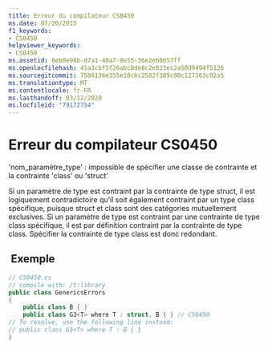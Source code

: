 ```yaml
---
title: Erreur du compilateur CS0450
ms.date: 07/20/2015
f1_keywords:
- CS0450
helpviewer_keywords:
- CS0450
ms.assetid: 8eb0e98b-d7a1-49a7-8e55-36e2eb0057ff
ms.openlocfilehash: 41a3cbf5f26abc0de8c2e023ec2a50d9494f5126
ms.sourcegitcommit: 7588136e355e10cbc2582f389c90c127363c02a5
ms.translationtype: MT
ms.contentlocale: fr-FR
ms.lasthandoff: 03/12/2020
ms.locfileid: "79172754"
---
```

# <a name="compiler-error-cs0450"></a>Erreur du compilateur CS0450
'nom_paramètre_type' : impossible de spécifier une classe de contrainte et la contrainte 'class' ou 'struct'  
  
 Si un paramètre de type est contraint par la contrainte de type struct, il est logiquement contradictoire qu’il soit également contraint par un type class spécifique, puisque struct et class sont des catégories mutuellement exclusives. Si un paramètre de type est contraint par une contrainte de type class spécifique, il est par définition contraint par la contrainte de type class. Spécifier la contrainte de type class est donc redondant.  
  
## <a name="example"></a> Exemple  
  
```csharp  
// CS0450.cs  
// compile with: /t:library  
public class GenericsErrors
{  
    public class B { }  
    public class G3<T> where T : struct, B { } // CS0450  
// To resolve, use the following line instead:  
// public class G3<T> where T : B { }  
}  
```
